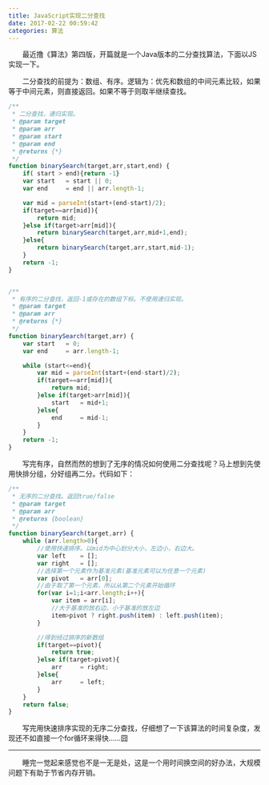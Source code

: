 ```yaml
---
title: JavaScript实现二分查找
date: 2017-02-22 00:59:42
categories: 算法
---
```


&emsp;&emsp;最近撸《算法》第四版，开篇就是一个Java版本的二分查找算法，下面以JS实现一下。

&emsp;&emsp;二分查找的前提为：数组、有序。逻辑为：优先和数组的中间元素比较，如果等于中间元素，则直接返回。如果不等于则取半继续查找。

```javascript
/**
 * 二分查找，递归实现。
 * @param target
 * @param arr
 * @param start
 * @param end
 * @returns {*}
 */
function binarySearch(target,arr,start,end) {
    if( start > end){return -1}
    var start   = start || 0;
    var end     = end || arr.length-1;

    var mid = parseInt(start+(end-start)/2);
    if(target==arr[mid]){
        return mid;
    }else if(target>arr[mid]){
        return binarySearch(target,arr,mid+1,end);
    }else{
        return binarySearch(target,arr,start,mid-1);
    }
    return -1;
}


/**
 * 有序的二分查找，返回-1或存在的数组下标。不使用递归实现。
 * @param target
 * @param arr
 * @returns {*}
 */
function binarySearch(target,arr) {
    var start   = 0;
    var end     = arr.length-1;

    while (start<=end){
        var mid = parseInt(start+(end-start)/2);
        if(target==arr[mid]){
            return mid;
        }else if(target>arr[mid]){
            start   = mid+1;
        }else{
            end     = mid-1;
        }
    }
    return -1;
}
```


&emsp;&emsp;写完有序，自然而然的想到了无序的情况如何使用二分查找呢？马上想到先使用快排分组，分好组再二分。代码如下：

```javascript
/**
 * 无序的二分查找。返回true/false
 * @param target
 * @param arr
 * @returns {boolean}
 */
function binarySearch(target,arr) {
    while (arr.length>0){
        //使用快速排序。以mid为中心划分大小，左边小，右边大。
        var left    = [];
        var right   = [];
        //选择第一个元素作为基准元素(基准元素可以为任意一个元素)
        var pivot   = arr[0];
        //由于取了第一个元素，所以从第二个元素开始循环
        for(var i=1;i<arr.length;i++){
            var item = arr[i];
            //大于基准的放右边，小于基准的放左边
            item>pivot ? right.push(item) : left.push(item);
        }

        //得到经过排序的新数组
        if(target==pivot){
            return true;
        }else if(target>pivot){
            arr     = right;
        }else{
            arr     = left;
        }
    }
    return false;
}
```

&emsp;&emsp;写完用快速排序实现的无序二分查找，仔细想了一下该算法的时间复杂度，发现还不如直接一个for循环来得快......囧

------
&emsp;&emsp;睡完一觉起来感觉也不是一无是处，这是一个用时间换空间的好办法，大规模问题下有助于节省内存开销。
